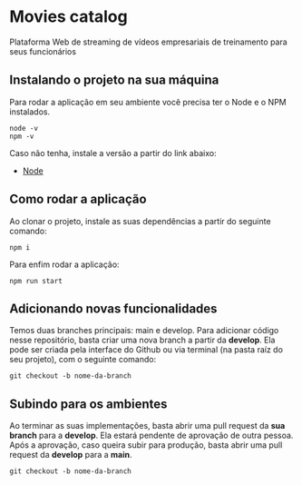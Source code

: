 # Movies catalog
Plataforma Web de streaming de vídeos empresariais de treinamento para seus funcionários

## Instalando o projeto na sua máquina
Para rodar a aplicação em seu ambiente você precisa ter o Node e o NPM instalados.

```
node -v
npm -v
```

Caso não tenha, instale a versão a partir do link abaixo:
* [Node](https://nodejs.org/en)


## Como rodar a aplicação
Ao clonar o projeto, instale as suas dependências a partir do seguinte comando:
```
npm i
```
Para enfim rodar a aplicação:
```
npm run start
```

## Adicionando novas funcionalidades
Temos duas branches principais: main e develop. 
Para adicionar código nesse repositório, basta criar uma nova branch a partir da **develop**. Ela pode ser criada pela interface do Github ou via terminal (na pasta raíz do seu projeto), com o seguinte comando:
```
git checkout -b nome-da-branch
```

## Subindo para os ambientes
Ao terminar as suas implementações, basta abrir uma pull request da **sua branch** para a **develop**. Ela estará pendente de aprovação de outra pessoa.
Após a aprovação, caso queira subir para produção, basta abrir uma pull request da **develop** para a **main**.
```
git checkout -b nome-da-branch
```


